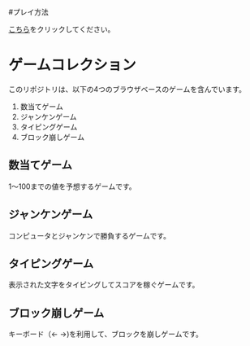 #プレイ方法

[こちら](https://souta-pqr.github.io/tetris/suuji/main.html)をクリックしてください。

# ゲームコレクション

このリポジトリは、以下の4つのブラウザベースのゲームを含んでいます。

1. 数当てゲーム
2. ジャンケンゲーム
3. タイピングゲーム
4. ブロック崩しゲーム

## 数当てゲーム

1～100までの値を予想するゲームです。

## ジャンケンゲーム

コンピュータとジャンケンで勝負するゲームです。

## タイピングゲーム

表示された文字をタイピングしてスコアを稼ぐゲームです。

## ブロック崩しゲーム

キーボード（← →)を利用して、ブロックを崩しゲームです。
